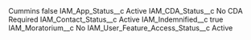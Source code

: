 <?xml version="1.0" encoding="UTF-8"?>
<CustomMetadata xmlns="http://soap.sforce.com/2006/04/metadata" xmlns:xsi="http://www.w3.org/2001/XMLSchema-instance" xmlns:xsd="http://www.w3.org/2001/XMLSchema">
    <label>Cummins</label>
    <protected>false</protected>
    <values>
        <field>IAM_App_Status__c</field>
        <value xsi:type="xsd:string">Active</value>
    </values>
    <values>
        <field>IAM_CDA_Status__c</field>
        <value xsi:type="xsd:string">No CDA Required</value>
    </values>
    <values>
        <field>IAM_Contact_Status__c</field>
        <value xsi:type="xsd:string">Active</value>
    </values>
    <values>
        <field>IAM_Indemnified__c</field>
        <value xsi:type="xsd:boolean">true</value>
    </values>
    <values>
        <field>IAM_Moratorium__c</field>
        <value xsi:type="xsd:string">No</value>
    </values>
    <values>
        <field>IAM_User_Feature_Access_Status__c</field>
        <value xsi:type="xsd:string">Active</value>
    </values>
</CustomMetadata>
